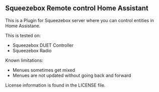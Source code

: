 ## Squeezebox Remote control Home Assistant

This is a Plugin for Squeezebox server where you can control entities in Home Assistane.

This is tested on:
 - Squeezebox DUET Controller
 - Squeezebox Radio

Known limitations:
 - Menues sometimes get mixed
 - Menues are not updated without going back and forward

License information is found in the LICENSE file.